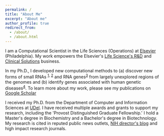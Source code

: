 ```yaml
---
permalink: /
title: "About Me"
excerpt: "About me"
author_profile: true
redirect_from: 
  - /about/
  - /about.html
---
```


I am a Computational Scientist in the Life Sciences (Operations) at [Elsevier](https://www.elsevier.com/) (Philadelphia). My work empowers the Elsevier's [Life Science's R&D](https://www.elsevier.com/rd-solutions/pharma-and-life-sciences-solutions) and [Clinical Solutions](https://www.elsevier.com/clinical-solutions) business. 

In my Ph.D., I developed new computational methods to (a) discover new forms of small RNAs <sup>[1](https://academic.oup.com/nar/article/42/18/e139/2434515?login=true), [2](https://www.biorxiv.org/content/10.1101/158832v1.full)</sup> and RNA genes<sup>[3](https://genome.cshlp.org/content/early/2018/07/12/gr.228163.117)</sup> from largely unexplored regions of the genomes and (b) identify genes associated with human genetic diseases<sup>[4](https://academic.oup.com/nar/article/46/D1/D875/4161993)</sup>. To learn more about my work, please see my publications on [Google Scholar](https://scholar.google.com/citations?user=virwGJEAAAAJ&hl=en)

I received my Ph.D. from the Department of Computer and Information Sciences at [UDel](https://www.udel.edu/). I have received multiple awards and grants to support my research, including the 'Provost Distinguished Graduate Fellowship.' I hold a Master's degree in Biochemistry and a Bachelor's degree in Biotechnology. My research is cited in reputed public news outlets, [NIH director's blog](https://directorsblog.nih.gov/2018/05/17/snapshots-of-life-lens-crafting/) and high impact research journals. 



